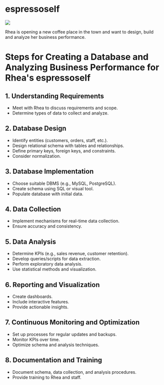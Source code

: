 # espressoself

<img src = "https://i.pinimg.com/736x/25/fe/65/25fe656b3d7f4a0dff17cbb9f4e0722a.jpg"> 

Rhea is opening a new coffee place in the town and want to design, build and analyze her business performance.

# Steps for Creating a Database and Analyzing Business Performance for Rhea's espressoself

## 1. Understanding Requirements
- Meet with Rhea to discuss requirements and scope.
- Determine types of data to collect and analyze.

## 2. Database Design
- Identify entities (customers, orders, staff, etc.).
- Design relational schema with tables and relationships.
- Define primary keys, foreign keys, and constraints.
- Consider normalization.

## 3. Database Implementation
- Choose suitable DBMS (e.g., MySQL, PostgreSQL).
- Create schema using SQL or visual tool.
- Populate database with initial data.

## 4. Data Collection
- Implement mechanisms for real-time data collection.
- Ensure accuracy and consistency.

## 5. Data Analysis
- Determine KPIs (e.g., sales revenue, customer retention).
- Develop queries/scripts for data extraction.
- Perform exploratory data analysis.
- Use statistical methods and visualization.

## 6. Reporting and Visualization
- Create dashboards.
- Include interactive features.
- Provide actionable insights.

## 7. Continuous Monitoring and Optimization
- Set up processes for regular updates and backups.
- Monitor KPIs over time.
- Optimize schema and analysis techniques.

## 8. Documentation and Training
- Document schema, data collection, and analysis procedures.
- Provide training to Rhea and staff.

